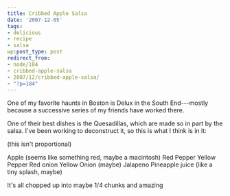 ```yaml
---
title: Cribbed Apple Salsa
date: '2007-12-05'
tags:
- delicious
- recipe
- salsa
wp:post_type: post
redirect_from:
- node/184
- cribbed-apple-salsa
- 2007/12/cribbed-apple-salsa/
- "?p=184"
---
```


One of my favorite haunts in Boston is Delux in the South End---mostly because a successive series of my friends have worked there.

One of their best dishes is the Quesadillas, which are made so in part by the salsa. I've been working to deconstruct it, so this is what I think is in it:

(this isn't proportional)

Apple (seems like something red, maybe a macintosh)
Red Pepper
Yellow Pepper
Red onion
Yellow Onion (maybe)
Jalapeno
Pineapple juice (like a tiny splash, maybe)

It's all chopped up into maybe 1/4 chunks and amazing
